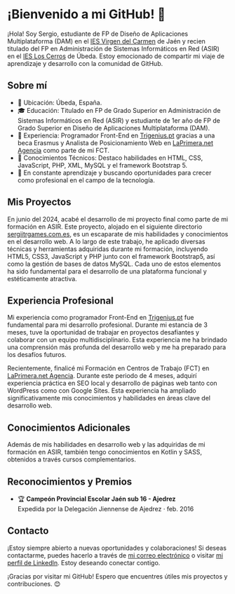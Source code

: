 # ¡Bienvenido a mi GitHub! 👋

¡Hola! Soy Sergio, estudiante de FP de Diseño de Aplicaciones Multiplataforma (DAM) en el [IES Virgen del Carmen](https://www.iesvirgendelcarmen.com/) de Jaén y recien titulado del FP en Administración de Sistemas Informáticos en Red (ASIR) en el [IES Los Cerros](https://loscerros.org/) de Úbeda. Estoy emocionado de compartir mi viaje de aprendizaje y desarrollo con la comunidad de GitHub.

## Sobre mí

- 📍 Ubicación: Úbeda, España.
- 🎓 Educación: Titulado en FP de Grado Superior en Administración de Sistemas Informáticos en Red (ASIR) y estudiante de 1er año de FP de Grado Superior en Diseño de Aplicaciones Multiplataforma (DAM).
- 💼 Experiencia: Programador Front-End en [Trigenius.pt](https://www.trigenius.pt/) gracias a una beca Erasmus y Analista de Posicionamiento Web en [LaPrimera.net Agencia](https://laprimera.net/) como parte de mi FCT.
- 🌱 Conocimientos Técnicos: Destaco habilidades en HTML, CSS, JavaScript, PHP, XML, MySQL y el framework Bootstrap 5.
- 🚀 En constante aprendizaje y buscando oportunidades para crecer como profesional en el campo de la tecnología.

## Mis Proyectos

En junio del 2024, acabé el desarrollo de mi proyecto final como parte de mi formación en ASIR. Este proyecto, alojado en el siguiente directorio [sergiitrgames.com.es](https://sergiitrgames.com.es/), es un escaparate de mis habilidades y conocimientos en el desarrollo web. 
A lo largo de este trabajo, he aplicado diversas técnicas y herramientas adquiridas durante mi formación, incluyendo HTML5, CSS3, JavaScript y PHP junto con el framework Bootstrap5, así como la gestión de bases de datos MySQL. Cada uno de estos elementos ha sido fundamental para el desarrollo de una plataforma funcional y estéticamente atractiva.



## Experiencia Profesional

Mi experiencia como programador Front-End en [Trigenius.pt](https://trigenius.pt/) fue fundamental para mi desarrollo profesional. Durante mi estancia de 3 meses, tuve la oportunidad de trabajar en proyectos desafiantes y colaborar con un equipo multidisciplinario. Esta experiencia me ha brindado una comprensión más profunda del desarrollo web y me ha preparado para los desafíos futuros.

Recientemente, finalicé mi Formación en Centros de Trabajo (FCT) en [LaPrimera.net Agencia](https://laprimera.net/). Durante este periodo de 4 meses, adquirí experiencia práctica en SEO local y desarrollo de páginas web tanto con WordPress como con Google Sites. Esta experiencia ha ampliado significativamente mis conocimientos y habilidades en áreas clave del desarrollo web.



## Conocimientos Adicionales

Además de mis habilidades en desarrollo web y las adquiridas de mi formación en ASIR, también tengo conocimientos en Kotlin y SASS, obtenidos a través cursos complementarios.

## Reconocimientos y Premios

- 🏆 **Campeón Provincial Escolar Jaén sub 16 - Ajedrez**  
  Expedida por la Delegación Jiennense de Ajedrez · feb. 2016

## Contacto

¡Estoy siempre abierto a nuevas oportunidades y colaboraciones! Si deseas contactarme, puedes hacerlo a través de [mi correo electrónico](mailto:sergiotrillorodriguez123@gmail.com) o visitar [mi perfil de LinkedIn](https://www.linkedin.com/in/sergiitr11). Estoy deseando conectar contigo.

¡Gracias por visitar mi GitHub! Espero que encuentres útiles mis proyectos y contribuciones. 😊
